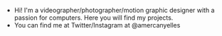 - Hi! I'm a videographer/photographer/motion graphic designer with a passion for computers. Here you will find my projects.
- You can find me at Twitter/Instagram at @amercanyelles

<!---
acpau/acpau is a ✨ special ✨ repository because its `README.md` (this file) appears on your GitHub profile.
You can click the Preview link to take a look at your changes.
--->
